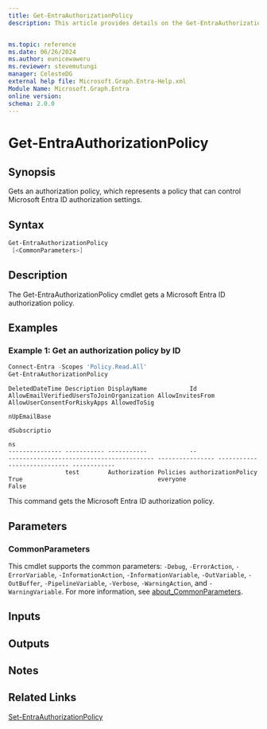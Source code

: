 ```yaml
---
title: Get-EntraAuthorizationPolicy
description: This article provides details on the Get-EntraAuthorizationPolicy command.


ms.topic: reference
ms.date: 06/26/2024
ms.author: eunicewaweru
ms.reviewer: stevemutungi
manager: CelesteDG
external help file: Microsoft.Graph.Entra-Help.xml
Module Name: Microsoft.Graph.Entra
online version:
schema: 2.0.0
---
```


# Get-EntraAuthorizationPolicy

## Synopsis

Gets an authorization policy, which represents a policy that can control Microsoft Entra ID authorization settings.

## Syntax

```powershell
Get-EntraAuthorizationPolicy 
 [<CommonParameters>]
```

## Description
The Get-EntraAuthorizationPolicy cmdlet gets a Microsoft Entra ID authorization policy.

## Examples

### Example 1: Get an authorization policy by ID

```powershell
Connect-Entra -Scopes 'Policy.Read.All'
Get-EntraAuthorizationPolicy
```

```Output
DeletedDateTime Description DisplayName            Id                  AllowEmailVerifiedUsersToJoinOrganization AllowInvitesFrom AllowUserConsentForRiskyApps AllowedToSig
                                                                                                                                                               nUpEmailBase
                                                                                                                                                               dSubscriptio
                                                                                                                                                               ns
--------------- ----------- -----------            --                  ----------------------------------------- ---------------- ---------------------------- ------------
                test        Authorization Policies authorizationPolicy True                                      everyone                                      False

```

This command gets the Microsoft Entra ID authorization policy.

## Parameters

### CommonParameters

This cmdlet supports the common parameters: `-Debug`, `-ErrorAction`, `-ErrorVariable`, `-InformationAction`, `-InformationVariable`, `-OutVariable`, `-OutBuffer`, `-PipelineVariable`, `-Verbose`, `-WarningAction`, and `-WarningVariable`. For more information, see [about_CommonParameters](https://go.microsoft.com/fwlink/?LinkID=113216).

## Inputs

## Outputs

## Notes

## Related Links

[Set-EntraAuthorizationPolicy](Set-EntraAuthorizationPolicy.md)

